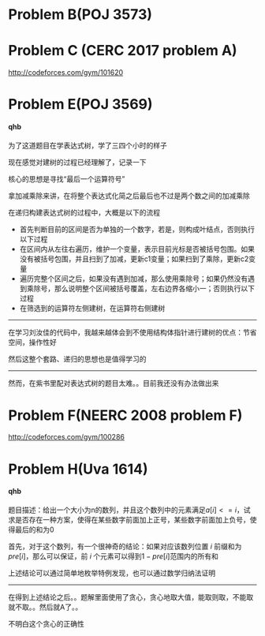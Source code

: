 # Problem B(POJ 3573)

# Problem C (CERC 2017  problem A)

http://codeforces.com/gym/101620

# Problem E(POJ 3569)

#### qhb

为了这道题目在学表达式树，学了三四个小时的样子

现在感觉对建树的过程已经理解了，记录一下

核心的思想是寻找“最后一个运算符号”

拿加减乘除来讲，在将整个表达式化简之后最后也不过是两个数之间的加减乘除

在递归构建表达式树的过程中，大概是以下的流程

* 首先判断目前的区间是否为单独的一个数字，若是，则构成叶结点，否则执行以下过程
* 在区间内从左往右遍历，维护一个变量，表示目前光标是否被括号包围。如果没有被括号包围，并且扫到了加减，更新c1变量；如果扫到了乘除，更新c2变量
* 遍历完整个区间之后，如果没有遇到加减，那么使用乘除号；如果仍然没有遇到乘除号，那么说明整个区间被括号覆盖，左右边界各缩小一；否则执行以下过程
* 在筛选到的运算符左侧建树，在运算符右侧建树

---

在学习刘汝佳的代码中，我越来越体会到不使用结构体指针进行建树的优点：节省空间，操作性好

然后这整个套路、递归的思想也是值得学习的

---

然而，在紫书里配对表达式树的题目太难。。目前我还没有办法做出来

# Problem F(NEERC 2008 problem F)

http://codeforces.com/gym/100286

# Problem H(Uva 1614)

#### qhb

题目描述：给出一个大小为n的数列，并且这个数列中的元素满足$a[i] <= i$，试求是否存在一种方案，使得在某些数字前面加上正号，某些数字前面加上负号，使得最后的和为0

首先，对于这个数列，有一个很神奇的结论：如果对应该数列位置 $i$ 前缀和为$pre[i]$，那么可以保证，前 $i$ 个元素可以得到$1 - pre[i]$范围内的所有和

上述结论可以通过简单地枚举特例发现，也可以通过数学归纳法证明

---

在得到上述结论之后。。题解里面使用了贪心，贪心地取大值，能取则取，不能取就不取。。然后就A了。。

不明白这个贪心的正确性



